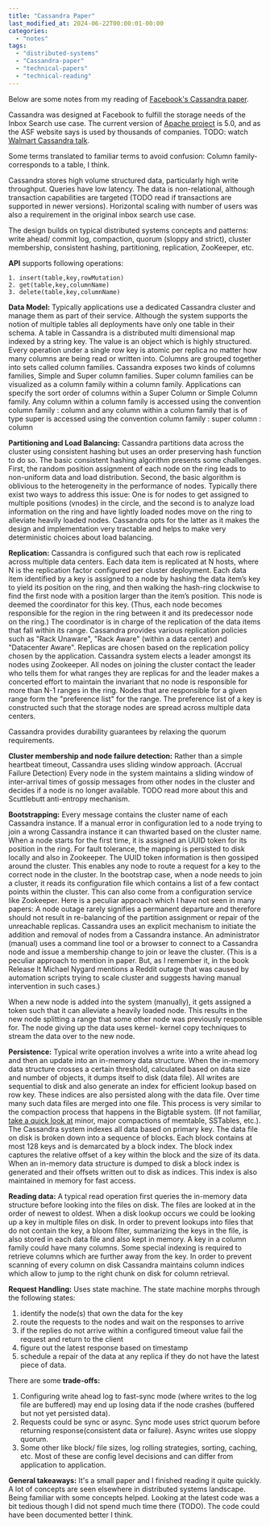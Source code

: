 ```yaml
---
title: "Cassandra Paper"
last_modified_at: 2024-06-22T00:00:01-00:00
categories: 
  - "notes"
tags: 
  - "distributed-systems"
  - "Cassandra-paper"
  - "technical-papers"
  - "technical-reading"
---
```

Below are some notes from my reading of [Facebook's Cassandra paper](https://www.cs.cornell.edu/projects/ladis2009/papers/lakshman-ladis2009.pdf).

Cassandra was designed at Facebook to fulfill the storage needs of the Inbox Search use case. The current version of [Apache project](https://cassandra.apache.org/_/index.html) is 5.0, and as the ASF website says is used by thousands of companies. TODO: watch [Walmart Cassandra talk](https://aidevcass23.sched.com/event/1Gy6p/embracing-multi-cloud-cassandra-at-walmart-andrew-weaver-patrick-lee-walmart).

Some terms translated to familiar terms to avoid confusion:
Column family- corresponds to a table, I think.

Cassandra stores high volume structured data, particularly high write throughput. Queries have low latency. The data is non-relational, although transaction capabilities are targeted (TODO read if transactions are supported in newer versions). Horizontal scaling with number of users was also a requirement in the original inbox search use case.

The design builds on typical distributed systems concepts and patterns: write ahead/ commit log, compaction, quorum (sloppy and strict), cluster membership, consistent hashing, partitioning, replication, ZooKeeper, etc.

**API** supports following operations:
```
1. insert(table,key,rowMutation) 
2. get(table,key,columnName)
3. delete(table,key,columnName)
```

**Data Model:** Typically applications use a dedicated Cassandra cluster and manage them as part of their service. Although the system supports the notion of multiple tables all deployments have only one table in their schema. A table in Cassandra is a distributed multi dimensional map indexed by a string key. The value is an object which is highly structured. Every operation under a single row key is atomic per replica no matter how many columns are being read or written into. Columns are grouped together into sets called column families. Cassandra exposes two kinds of columns families, Simple and Super column families. Super column families can be visualized as a column family within a column family. Applications can specify the sort order of columns within a Super Column or Simple Column family. Any column within a column family is accessed using the convention column family : column and any column within a column family that is of type super is accessed using the convention column family : super column : column


**Partitioning and Load Balancing:** Cassandra partitions data across the cluster using consistent hashing but uses an order preserving hash function to do so. The basic consistent hashing algorithm presents some challenges. First, the random position assignment of each node on the ring leads to non-uniform data and load distribution. Second, the basic algorithm is oblivious to the heterogeneity in the performance of nodes. Typically there exist two ways to address this issue: One is for nodes to get assigned to multiple positions (vnodes) in the circle, and the second is to analyze load information on the ring and have lightly loaded nodes move on the ring to alleviate heavily loaded nodes. Cassandra opts for the latter as it makes the design and implementation very tractable and helps to make very deterministic choices about load balancing.

**Replication:** Cassandra is configured such that each row is replicated across multiple data centers. Each data item is replicated at N hosts, where N is the replication factor configured per cluster deployment. Each data item identified by a key is assigned to a node by hashing the data item’s key to yield its position on the ring, and then walking the hash-ring clockwise to find the first node with a position larger than the item’s position. This node is deemed the coordinator for this key. (Thus, each node becomes responsible for the region in the ring between it and its predecessor node on the ring.) The coordinator is in charge of the replication of the data items that fall within its range. Cassandra provides various replication policies such as "Rack Unaware", "Rack Aware" (within a data center) and "Datacenter Aware". Replicas are chosen based on the replication policy chosen by the application. Cassandra system elects a leader amongst its nodes using Zookeeper. All nodes on joining the cluster contact the leader who tells them for what ranges they are replicas for and the leader makes a concerted effort to maintain the invariant that no node is responsible for more than N-1 ranges in the ring. Nodes that are responsible for a given range form the "preference list" for the range. The preference list of a key is constructed such that the storage nodes are spread across multiple data centers.

Cassandra provides durability guarantees by relaxing the quorum requirements.

**Cluster membership and node failure detection:** Rather than a simple heartbeat timeout, Cassandra uses sliding window approach. (Accrual Failure Detection) Every node in the system maintains a sliding window of inter-arrival times of gossip messages from other nodes in the cluster and decides if a node is no longer available. TODO read more about this and Scuttlebutt anti-entropy mechanism.

**Bootstrapping:** Every message contains the cluster name of each Cassandra instance. If a manual error in configuration led to a node trying to join a wrong Cassandra instance it can thwarted based on the cluster name. When a node starts for the first time, it is assigned an UUID token for its position in the ring. For fault tolerance, the mapping is persisted to disk locally and also in Zookeeper. The UUID token information is then gossiped around the cluster. This enables any node to route a request for a key to the correct node in the cluster. In the bootstrap case, when a node needs to join a cluster, it reads its configuration file which contains a list of a few contact points within the cluster. This can also come from a configuration service like Zookeeper. Here is a peculiar approach which I have not seen in many papers: A node outage rarely signifies a permanent departure and therefore should not result in re-balancing of the partition assignment or repair of the unreachable replicas. Cassandra uses an explicit mechanism to initiate the addition and removal of nodes from a Cassandra instance. An administrator (manual) uses a command line tool or a browser to connect to a Cassandra node and issue a membership change to join or leave the cluster. (This is a peculiar approach to mention in paper. But, as I remember it, in the book Release It Michael Nygard mentions a Reddit outage that was caused by automation scripts trying to scale cluster and suggests having manual intervention in such cases.)

When a new node is added into the system (manually), it gets assigned a token such that it can alleviate a heavily loaded node. This results in the new node splitting a range that some other node was previously responsible for. The node giving up the data uses kernel- kernel copy techniques to stream the data over to the new node.

**Persistence:** Typical write operation involves a write into a write ahead log and then an update into an in-memory data structure. When the in-memory data structure crosses a certain threshold, calculated based on data size and number of objects, it dumps itself to disk (data file). All writes are sequential to disk and also generate an index for efficient lookup based on row key. These indices are also persisted along with the data file. Over time many such data files are merged into one file. This process is very similar to the compaction process that happens in the Bigtable system. (If not familiar, [take a quick look at](https://atul-atul.github.io/reading-googles-bigtable-paper/) minor, major compactions of memtable, SSTables, etc.). The Cassandra system indexes all data based on primary key. The data file on disk is broken down into a sequence of blocks. Each block contains at most 128 keys and is demarcated by a block index. The block index captures the relative offset of a key within the block and the size of its data. When an in-memory data structure is dumped to disk a block index is generated and their offsets written out to disk as indices. This index is also maintained in memory for fast access.

**Reading data:** A typical read operation first queries the in-memory data structure before looking into the files on disk. The files are looked at in the order of newest to oldest. When a disk lookup occurs we could be looking up a key in multiple files on disk. In order to prevent lookups into files that do not contain the key, a bloom filter, summarizing the keys in the file, is also stored in each data file and also kept in memory. A key in a column family could have many columns. Some special indexing is required to retrieve columns which are further away from the key. In order to prevent scanning of every column on disk Cassandra maintains column indices which allow to jump to the right chunk on disk for column retrieval.

**Request Handling:** Uses state machine. The state machine morphs through the following states:
1. identify the node(s) that own the data for the key 
2. route the requests to the nodes and wait on the responses to arrive 
3. if the replies do not arrive within a configured timeout value fail the request and return to the client
4. figure out the latest response based on timestamp
5. schedule a repair of the data at any replica if they do not have the latest piece of data.

There are some **trade-offs:**
1. Configuring write ahead log to fast-sync mode (where writes to the log file are buffered) may end up losing data if the node crashes (buffered but not yet persisted data).
2. Requests could be sync or async. Sync mode uses strict quorum before returning response(consistent data or failure). Async writes use sloppy quorum.
3. Some other like block/ file sizes, log rolling strategies, sorting, caching, etc.
Most of these are config level decisions and can differ from application to application.

**General takeaways:**
It's a small paper and I finished reading it quite quickly. A lot of concepts are seen elsewhere in distributed systems landscape. Being familiar with some concepts helped. Looking at the latest code was a bit tedious though I did not spend much time there (TODO). The code could have been documented better I think.